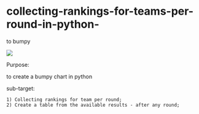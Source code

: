 # collecting-rankings-for-teams-per-round-in-python-
to bumpy 

![](https://komarev.com/ghpvc/?username=ambrusza&style=for-the-badge&color=green)

Purpose: 

to create a bumpy chart in python

  sub-target: 

    1) Collecting rankings for team per round;  
    2) Create a table from the available results - after any round;
